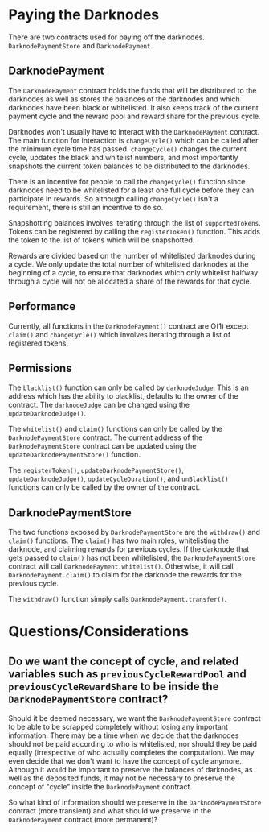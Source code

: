 # Paying the Darknodes

There are two contracts used for paying off the darknodes. `DarknodePaymentStore` and `DarknodePayment`.


## DarknodePayment

The `DarknodePayment` contract holds the funds that will be distributed to the darknodes as well as stores the balances of the darknodes and which darknodes have been black or whitelisted. It also keeps track of the current payment cycle and the reward pool and reward share for the previous cycle.

Darknodes won't usually have to interact with the `DarknodePayment` contract. The main function for interaction is `changeCycle()` which can be called after the minimum cycle time has passed. `changeCycle()` changes the current cycle, updates the black and whitelist numbers, and most importantly snapshots the current token balances to be distributed to the darknodes.

There is an incentive for people to call the `changeCycle()` function since darknodes need to be whitelisted for a least one full cycle before they can participate in rewards. So although calling `changeCycle()` isn't a requirement, there is still an incentive to do so.

Snapshotting balances involves iterating through the list of `supportedTokens`. Tokens can be registered by calling the `registerToken()` function. This adds the token to the list of tokens which will be snapshotted.

Rewards are divided based on the number of whitelisted darknodes during a cycle. We only update the total number of whitelisted darknodes at the beginning of a cycle, to ensure that darknodes which only whitelist halfway through a cycle will not be allocated a share of the rewards for that cycle.

## Performance

Currently, all functions in the `DarknodePayment()` contract are O(1) except `claim()` and `changeCycle()` which involves iterating through a list of registered tokens.

## Permissions

The `blacklist()` function can only be called by `darknodeJudge`. This is an address which has the ability to blacklist, defaults to the owner of the contract. The `darknodeJudge` can be changed using the `updateDarknodeJudge()`.

The `whitelist()` and `claim()` functions can only be called by the `DarknodePaymentStore` contract. The current address of the `DarknodePaymentStore` contract can be updated using the `updateDarknodePaymentStore()` function.

The `registerToken()`, `updateDarknodePaymentStore()`, `updateDarknodeJudge()`, `updateCycleDuration()`, and `unBlacklist()` functions can only be called by the owner of the contract.



## DarknodePaymentStore

The two functions exposed by `DarknodePaymentStore` are the `withdraw()` and `claim()` functions. The `claim()` has two main roles, whitelisting the darknode, and claiming rewards for previous cycles. If the darknode that gets passed to `claim()` has not been whitelisted, the `DarknodePaymentStore` contract will call `DarknodePayment.whitelist()`. Otherwise, it will call `DarknodePayment.claim()` to claim for the darknode the rewards for the previous cycle.

The `withdraw()` function simply calls `DarknodePayment.transfer()`.


# Questions/Considerations

## Do we want the concept of cycle, and related variables such as `previousCycleRewardPool` and `previousCycleRewardShare` to be inside the `DarknodePaymentStore` contract?

Should it be deemed necessary, we want the `DarknodePaymentStore` contract to be able to be scrapped completely without losing any important information. There may be a time when we decide that the darknodes should not be paid according to who is whitelisted, nor should they be paid equally (irrespective of who actually completes the computation). We may even decide that we don't want to have the concept of cycle anymore. Although it would be important to preserve the balances of darknodes, as well as the deposited funds, it may not be necessary to preserve the concept of "cycle" inside the `DarknodePayment` contract.

So what kind of information should we preserve in the `DarknodePaymentStore` contract (more transient) and what should we preserve in the `DarknodePayment` contract (more permanent)?
